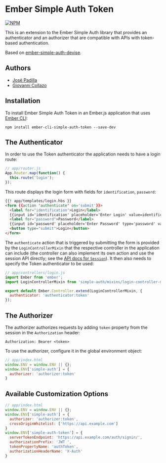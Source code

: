 # Ember Simple Auth Token

[![NPM](https://nodei.co/npm/ember-cli-simple-auth-token.png?downloads=true&stars=true)](https://nodei.co/npm/ember-cli-simple-auth-token/)

This is an extension to the Ember Simple Auth library that provides an
authenticator and an authorizer that are compatible with APIs with token-based authentication.

Based on [ember-simple-auth-devise](https://github.com/simplabs/ember-simple-auth/tree/master/packages/ember-simple-auth-devise).

## Authors

- [José Padilla](https://github.com/jpadilla)
- [Giovanni Collazo](https://github.com/gcollazo)

## Installation

To install Ember Simple Auth Token in an Ember.js application that uses [Ember CLI](https://github.com/stefanpenner/ember-cli):

```
npm install ember-cli-simple-auth-token --save-dev
```

## The Authenticator

In order to use the Token authenticator the application needs to have a login route:

```js
// app/router.js
App.Router.map(function() {
  this.route('login');
});
```

This route displays the login form with fields for `identification`,
`password`:

```html
{{! app/templates/login.hbs }}
<form {{action 'authenticate' on='submit'}}>
  <label for="identification">Login</label>
  {{input id='identification' placeholder='Enter Login' value=identification}}
  <label for="password">Password</label>
  {{input id='password' placeholder='Enter Password' type='password' value=password}}
  <button type="submit">Login</button>
</form>
```

The `authenticate` action that is triggered by submitting the form is provided
by the `LoginControllerMixin` that the respective controller in the application
can include (the controller can also implement its own action and use the
session API directly; see the
[API docs for `Session`](http://ember-simple-auth.simplabs.com/ember-simple-auth-api-docs.html#SimpleAuth-Session)).
It then also needs to specify the Token authenticator to be used:

```js
// app/controllers/login.js
import Ember from 'ember';
import LoginControllerMixin from 'simple-auth/mixins/login-controller-mixin';

export default Ember.Controller.extend(LoginControllerMixin, {
  authenticator: 'authenticator:token'
});
```

## The Authorizer

The authorizer authorizes requests by adding `token` property from the session in the `Authorization` header:

```
Authorization: Bearer <token>
```

To use the authorizer, configure it in the global environment object:

```js
// app/index.html
window.ENV = window.ENV || {};
window.ENV['simple-auth'] = {
  authorizer: 'authorizer:token'
}
```

## Available Customization Options

```js
// app/index.html
window.ENV = window.ENV || {};
window.ENV['simple-auth'] = {
  authorizer: 'authorizer:token',
  crossOriginWhitelist: ['https://api.example.com']
}
window.ENV['simple-auth-token'] = {
  serverTokenEndpoint: 'https://api.example.com/auth/signin/',
  authorizationPrefix: 'JWT ',
  tokenPropertyName: 'authToken',
  authorizationHeaderName: 'X-Auth'
}
```
